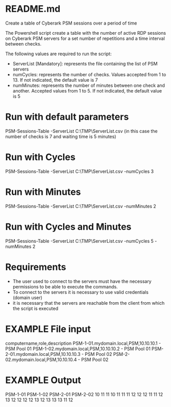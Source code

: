 # README.md
Create a table of Cyberark PSM sessions over a period of time

The Powershell script create a table with the number of active RDP sessions on Cyberark PSM servers for a set number of repetitions and a time interval between checks.

The following values are required to run the script:
- ServerList [Mandatory]: represents the file containing the list of PSM servers
- numCycles: represents the number of checks. Values accepted from 1 to 13. If not indicated, the default value is 7
- numMinutes: represents the number of minutes between one check and another. Accepted values from 1 to 5. If not indicated, the default value is 5

# Run with default parameters
PSM-Sessions-Table -ServerList  C:\TMP\ServerList.csv   (in this case the number of checks is 7 and waiting time is 5 minutes)
  
# Run with Cycles 
PSM-Sessions-Table -ServerList C:\TMP\ServerList.csv -numCycles 3
  
# Run with Minutes
PSM-Sessions-Table -ServerList C:\TMP\ServerList.csv -numMinutes 2

# Run with Cycles and Minutes
PSM-Sessions-Table -ServerList C:\TMP\ServerList.csv -numCycles 5 -numMinutes 2

# Requirements
- The user used to connect to the servers must have the necessary permissions to be able to execute the commands.
- To connect to the servers it is necessary to use valid credentials (domain user)
- it is necessary that the servers are reachable from the client from which the script is executed

# EXAMPLE File input
computername,role,description
PSM-1-01.mydomain.local,PSM,10.10.10.1 - PSM Pool 01
PSM-1-02.mydomain.local,PSM,10.10.10.2 - PSM Pool 01
PSM-2-01.mydomain.local,PSM,10.10.10.3 - PSM Pool 02
PSM-2-02.mydomain.local,PSM,10.10.10.4 - PSM Pool 02


# EXAMPLE Output
PSM-1-01	PSM-1-02	PSM-2-01	PSM-2-02
10			11			11			10    11
11			11			12			12    12
11			11			12			13    12
12			12			12			13    12
13			13			13			11    12

